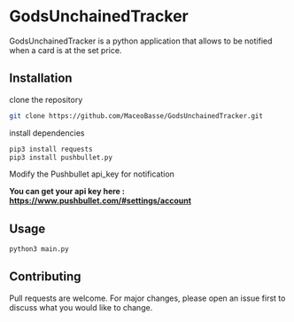 # GodsUnchainedTracker

GodsUnchainedTracker is a python application that allows to be notified when a card is at the set price.

## Installation

clone the repository

```bash
git clone https://github.com/MaceoBasse/GodsUnchainedTracker.git
```
install dependencies

```bash
pip3 install requests
pip3 install pushbullet.py
```
Modify the Pushbullet api_key for notification

**You can get your api key here : <https://www.pushbullet.com/#settings/account>**
## Usage

```bash
python3 main.py
```

## Contributing
Pull requests are welcome. For major changes, please open an issue first to discuss what you would like to change.
